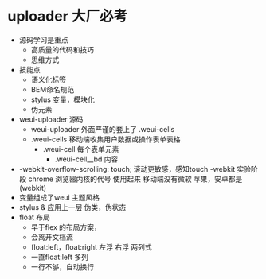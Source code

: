 # uploader 大厂必考

- 源码学习是重点
  - 高质量的代码和技巧
  - 思维方式
- 技能点
  - 语义化标签
  - BEM命名规范
  - stylus 变量，模块化
  - 伪元素
- weui-uploader 源码
  - weui-uploader 外面严谨的套上了 .weui-cells
  - .weui-cells 移动端收集用户数据或操作表单表格
    - .weui-cell 每个表单元素
      - .weui-cell__bd 内容
- -webkit-overflow-scrolling: touch;
  滚动更敏感，感知touch
  -webkit  实验阶段
    chrome 浏览器内核的代号  使用起来
    移动端没有微软    苹果，安卓都是(webkit)
- 变量组成了weui 主题风格
- stylus & 应用上一层 伪类，伪状态
- float 布局
  - 早于flex 的布局方案，
  - 会离开文档流
  - float:left，float:right 左浮 右浮 两列式
  - 一直float:left 多列
  - 一行不够，自动换行